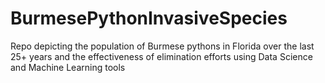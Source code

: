 # BurmesePythonInvasiveSpecies
Repo depicting the population of Burmese pythons in Florida over the last 25+ years and the effectiveness of elimination efforts using Data Science and Machine Learning tools
